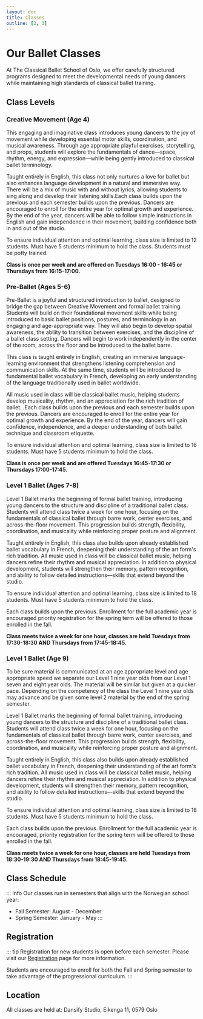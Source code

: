 ```yaml
---
layout: doc
title: Classes
outline: [2, 3]
---
```


# Our Ballet Classes

At The Classical Ballet School of Oslo, we offer carefully structured programs designed to meet the developmental needs of young dancers while maintaining high standards of classical ballet training.

## Class Levels

### Creative Movement (Age 4)

This engaging and imaginative class introduces young dancers to the joy of movement while developing essential motor skills, coordination, and musical awareness. Through age appropriate playful exercises, storytelling, and props, students will explore the fundamentals of dance—space, rhythm, energy, and expression—while being gently introduced to classical ballet terminology.

Taught entirely in English, this class not only nurtures a love for ballet but also enhances language development in a natural and immersive way. There will be a mix of music with and without lyrics, allowing students to sing along and develop their listening skills.Each class builds upon the previous and each semester builds upon the previous. Dancers are encouraged to enroll for the entire year for optimal growth and experience. By the end of the year, dancers will be able to follow simple instructions in English and gain independence in their movement, building confidence both in and out of the studio.

To ensure individual attention and optimal learning, class size is limited to 12 students. Must have 5 students minimum to hold the class. Students must be potty trained.

**Class is once per week and are offered on Tuesdays 16:00 - 16:45 or Thursdays from 16:15-17:00.**

### Pre-Ballet (Ages 5-6)

Pre-Ballet is a joyful and structured introduction to ballet, designed to bridge the gap between Creative Movement and formal ballet training. Students will build on their foundational movement skills while being introduced to basic ballet positions, postures, and terminology in an engaging and age-appropriate way. They will also begin to develop spatial awareness, the ability to transition between exercises, and the discipline of a ballet class setting. Dancers will begin to work independently in the center of the room, across the floor and be introduced to the ballet barre.

This class is taught entirely in English, creating an immersive language-learning environment that strengthens listening comprehension and communication skills. At the same time, students will be introduced to fundamental ballet vocabulary in French, developing an early understanding of the language traditionally used in ballet worldwide.

All music used in class will be classical ballet music, helping students develop musicality, rhythm, and an appreciation for the rich tradition of ballet. .Each class builds upon the previous and each semester builds upon the previous. Dancers are encouraged to enroll for the entire year for optimal growth and experience. By the end of the year, dancers will gain confidence, independence, and a deeper understanding of both ballet technique and classroom etiquette.

To ensure individual attention and optimal learning, class size is limited to 16 students. Must have 5 students minimum to hold the class.

**Class is once per week and are offered Tuesdays 16:45-17:30 or Thursdays 17:00-17:45.**

### Level 1 Ballet (Ages 7-8)

Level 1 Ballet marks the beginning of formal ballet training, introducing young dancers to the structure and discipline of a traditional ballet class. Students will attend class twice a week for one hour, focusing on the fundamentals of classical ballet through barre work, center exercises, and across-the-floor movement. This progression builds strength, flexibility, coordination, and musicality while reinforcing proper posture and alignment.

Taught entirely in English, this class also builds upon already established ballet vocabulary in French, deepening their understanding of the art form's rich tradition. All music used in class will be classical ballet music, helping dancers refine their rhythm and musical appreciation. In addition to physical development, students will strengthen their memory, pattern recognition, and ability to follow detailed instructions—skills that extend beyond the studio.

To ensure individual attention and optimal learning, class size is limited to 18 students. Must have 5 students minimum to hold the class.

Each class builds upon the previous. Enrollment for the full academic year is encouraged priority registration for the spring term will be offered to those enrolled in the fall.

**Class meets twice a week for one hour, classes are held Tuesdays from 17:30-18:30 AND Thursdays from 17:45-18:45.**

### Level 1 Ballet (Age 9)

To be sure material is communicated at an age appropriate level and age appropriate speed we separate our Level 1 nine year olds from our Level 1 seven and eight year olds. The material will be similar but given at a quicker pace. Depending on the competency of the class the Level 1 nine year olds may advance and be given some level 2 material by the end of the spring semester.

Level 1 Ballet marks the beginning of formal ballet training, introducing young dancers to the structure and discipline of a traditional ballet class. Students will attend class twice a week for one hour, focusing on the fundamentals of classical ballet through barre work, center exercises, and across-the-floor movement. This progression builds strength, flexibility, coordination, and musicality while reinforcing proper posture and alignment.

Taught entirely in English, this class also builds upon already established ballet vocabulary in French, deepening their understanding of the art form's rich tradition. All music used in class will be classical ballet music, helping dancers refine their rhythm and musical appreciation. In addition to physical development, students will strengthen their memory, pattern recognition, and ability to follow detailed instructions—skills that extend beyond the studio.

To ensure individual attention and optimal learning, class size is limited to 18 students. Must have 5 students minimum to hold the class.

Each class builds upon the previous. Enrollment for the full academic year is encouraged, priority registration for the spring term will be offered to those enrolled in the fall.

**Class meets twice a week for one hour, classes are held Tuesdays from 18:30-19:30 AND Thursdays from 18:45-19:45.**

## Class Schedule

::: info
Our classes run in semesters that align with the Norwegian school year:

- Fall Semester: August - December
- Spring Semester: January - May
  :::

## Registration

::: tip
Registration for new students is open before each semester. Please visit our [Registration](/registration) page for more information.

Students are encouraged to enroll for both the Fall and Spring semester to take advantage of the progressional curriculum.
:::

## Location

All classes are held at:
Dansify Studio,
Eikenga 11,
0579 Oslo

